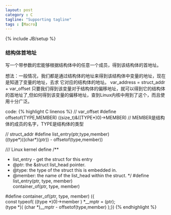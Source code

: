```yaml
---
layout: post
category : C
tagline: "Supporting tagline"
tags : [Macro]
---
```

{% include JB/setup %}


### 结构体首地址

写一个带参数的宏能够根据结构体中的任意一个成员，得到该结构体的首地址。

想法：一般情况，我们都是通过结构体的地址来得到该结构体中变量的地址，现在是知道了变量的地址，去求
它对应的结构体的地址。
var_address = struct_addr + var_offset
只要我们得到该变量对于结构体的偏移地址，就可以得到它的结构体的首地址了,但如何得到该变量的偏移地址，查到Linux内核中用到了这个，而且使用十分广泛。

code:
{% highlight C linenos %}
// var_offset
#define offsetof(TYPE,MEMBER) ((size_t)&((TYPE*)0)->MEMBER)
// MEMBER是结构体的成员的名字，TYPE是结构体的类型

// struct_addr
#define list_entry(ptr,type,member) \
		((type*)((char*)(ptr)) - offsetof(type,member))

/// Linux kernel define
/**
 * list_entry - get the struct for this entry
 * @ptr:	the &struct list_head pointer.
 * @type:	the type of the struct this is embedded in.
 * @member:	the name of the list_head within the struct.
 */
#define list_entry(ptr, type, member) \
	container_of(ptr, type, member)

#define container_of(ptr, type, member) ({				    \
        const typeof( ((type *)0)->member  ) *__mptr = (ptr); \
        (type *)( (char *)__mptr - offsetof(type,member)  );})
{% endhighlight %}

